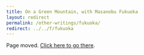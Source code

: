 ```yaml
---
title: On a Green Mountain, with Masanobu Fukuoka
layout: redirect
permalink: /other-writings/fukuoka/
redirect: ../../f/fukuoka
---
```


Page moved. [Click here to go there](/f/fukuoka).
